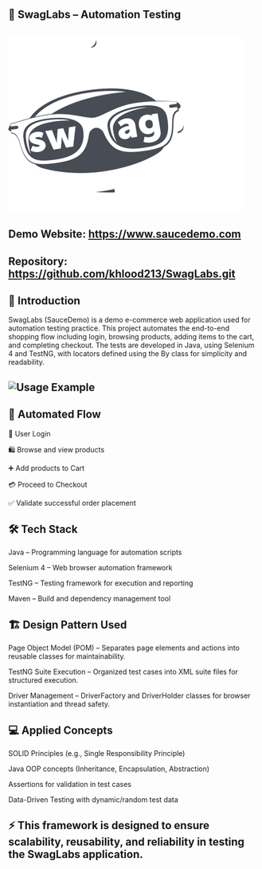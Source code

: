 ## 🛒 SwagLabs – Automation Testing
## ![TutorialsNinja logo](SwagBot.png)

## Demo Website: https://www.saucedemo.com
## Repository: https://github.com/khlood213/SwagLabs.git
## 📖 Introduction
SwagLabs (SauceDemo) is a demo e-commerce web application used for automation testing practice.
This project automates the end-to-end shopping flow including login, browsing products, adding items to the cart, and completing checkout.
The tests are developed in Java, using Selenium 4 and TestNG, with locators defined using the By class for simplicity and readability.

## ![Usage Example](run.gif) 
## 📌 Automated Flow
🔑 User Login

🛍️ Browse and view products

➕ Add products to Cart

💳 Proceed to Checkout

✅ Validate successful order placement

## 🛠 Tech Stack

Java – Programming language for automation scripts

Selenium 4 – Web browser automation framework

TestNG – Testing framework for execution and reporting

Maven – Build and dependency management tool

## 🏗 Design Pattern Used

Page Object Model (POM) – Separates page elements and actions into reusable classes for maintainability.

TestNG Suite Execution – Organized test cases into XML suite files for structured execution.

Driver Management – DriverFactory and DriverHolder classes for browser instantiation and thread safety.
## 💻 Applied Concepts

SOLID Principles (e.g., Single Responsibility Principle)

Java OOP concepts (Inheritance, Encapsulation, Abstraction)

Assertions for validation in test cases

Data-Driven Testing with dynamic/random test data
## ⚡ This framework is designed to ensure scalability, reusability, and reliability in testing the SwagLabs application.